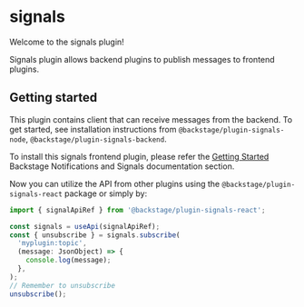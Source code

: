 # signals

Welcome to the signals plugin!

Signals plugin allows backend plugins to publish messages to frontend plugins.

## Getting started

This plugin contains client that can receive messages from the backend. To get started,
see installation instructions from `@backstage/plugin-signals-node`, `@backstage/plugin-signals-backend`.

To install this signals frontend plugin, please refer the [Getting Started](https://backstage.io/docs/notifications) Backstage Notifications and Signals documentation section.

Now you can utilize the API from other plugins using the `@backstage/plugin-signals-react` package or simply by:

```ts
import { signalApiRef } from '@backstage/plugin-signals-react';

const signals = useApi(signalApiRef);
const { unsubscribe } = signals.subscribe(
  'myplugin:topic',
  (message: JsonObject) => {
    console.log(message);
  },
);
// Remember to unsubscribe
unsubscribe();
```
